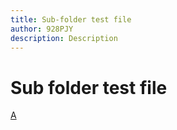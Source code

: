 ```yaml
---
title: Sub-folder test file
author: 928PJY
description: Description
---
```


# Sub folder test file
[A](a.md)

